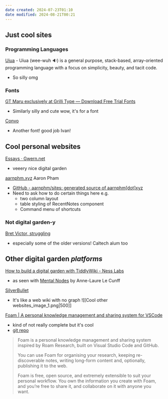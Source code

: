 ```yaml
---
date created: 2024-07-23T01:10
date modified: 2024-08-21T00:21
---
```


## Just cool sites

### Programming Languages

[Uiua](https://www.uiua.org/) - Uiua (wee-wuh 🔉) is a general purpose, stack-based, array-oriented programming language with a focus on simplicity, beauty, and tacit code.

- So silly omg

### Fonts

[GT Maru exclusively at Grilli Type — Download Free Trial Fonts](https://gt-maru.com/) 

- Similarly silly and cute wow, it's for a font

[Convo](https://www.convo.design/) 

- Another font! good job Ivan!

## Cool personal websites

[Essays · Gwern.net](https://gwern.net/) 

- veeery nice digital garden 

[aarnphm.xyz](https://aarnphm.xyz/ "https://aarnphm.xyz") Aaron Pham 

- [GitHub - aarnphm/sites: generated source of aarnphm\[dot\]xyz](https://github.com/aarnphm/sites/tree/main) 
- Need to ask how to do certain things here e.g.
	- two column layout
	- table styling of RecentNotes component
	- Command menu of shortcuts

### Not digital garden-y

[Bret Victor, struggling](https://worrydream.com/)

- especially some of the older versions! Caltech alum too

## Other digital garden *platforms*

[How to build a digital garden with TiddlyWiki - Ness Labs](https://nesslabs.com/digital-garden-tiddlywiki) 

- as seen with [Mental Nodes](https://www.mentalnodes.com/) by Anne-Laure Le Cunff

[SilverBullet](https://silverbullet.md/)

- It's like a web wiki with no graph
![[Cool other websites_image_1.png|500]]

[Foam | A personal knowledge management and sharing system for VSCode](https://foambubble.github.io/foam/)

- kind of not really complete but it's cool
- [git repo](https://github.com/foambubble/foam)

> Foam is a personal knowledge management and sharing system inspired by Roam Research, built on Visual Studio Code and GitHub.
> 
> You can use Foam for organising your research, keeping re-discoverable notes, writing long-form content and, optionally, publishing it to the web.
>
> Foam is free, open source, and extremely extensible to suit your personal workflow. You own the information you create with Foam, and you’re free to share it, and collaborate on it with anyone you want.

